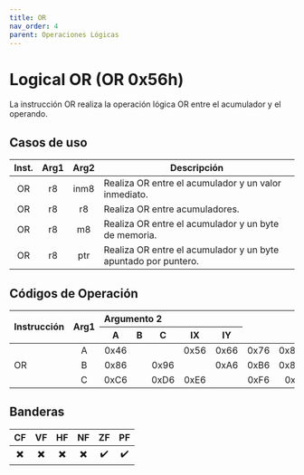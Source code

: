 ```yaml
---
title: OR
nav_order: 4
parent: Operaciones Lógicas
---
```


# Logical OR (OR 0x56h)

La instrucción OR realiza la operación lógica OR entre el acumulador y el operando.

## Casos de uso


| Inst. |             Arg1             | Arg2 | Descripción                                                     |
|:-----:|:----------------------------:|:----:|-----------------------------------------------------------------|
| OR   | r8 | inm8 | Realiza OR entre el acumulador y un valor inmediato.                  |
| OR   | r8 | r8   | Realiza OR entre acumuladores. |
| OR   | r8 | m8   | Realiza OR entre el acumulador y un byte de memoria.                  |
| OR   | r8 | ptr  | Realiza OR entre el acumulador y un byte apuntado por puntero.                  |


## Códigos de Operación

<table>
    <thead>
        <tr>
            <th rowspan=3 style="text-align: left;">Instrucción</th>
            <th rowspan=3 style="text-align: left;">Arg1</th>
            <th colspan=8 style="text-align: left;">Argumento 2</th>
            <th rowspan=2 style="text-align: center;">Inmediato</th>
            <th rowspan=2 style="text-align: center;">Inherente</th>
            <th colspan=3 style="text-align: center;">Acumuladores</th>
            <th rowspan=2 style="text-align: center;">Directo</th>
            <th colspan=2 style="text-align: center;">Indexado</th>
        </tr>
        <tr>
            <th style="text-align: center;">A</th>
            <th style="text-align: center;">B</th>
            <th style="text-align: center;">C</th>
            <th style="text-align: center;">IX</th>
            <th style="text-align: center;">IY</th>
        </tr>
    </thead>
    <tbody>
        <tr>
            <td rowspan=3 style="text-align: left;">OR</td>
            <td style="text-align: center;">A</td>
            <td style="text-align: center;">0x46</td>
            <td style="text-align: center;"></td>
            <td style="text-align: center;"></td>
            <td style="text-align: center;">0x56</td>
            <td style="text-align: center;">0x66</td>
            <td style="text-align: center;">0x76</td>
            <td style="text-align: center;">0x8006</td>
            <td style="text-align: center;">0x8086</td>
        </tr>
        <tr>
            <td style="text-align: center;">B</td>
            <td style="text-align: center;">0x86</td>
            <td style="text-align: center;"></td>
            <td style="text-align: center;">0x96</td>
            <td style="text-align: center;"></td>
            <td style="text-align: center;">0xA6</td>
            <td style="text-align: center;">0xB6</td>
            <td style="text-align: center;">0x8016</td>
            <td style="text-align: center;">0x8096</td>
        </tr>
        <tr>
            <td style="text-align: center;">C</td>
            <td style="text-align: center;">0xC6</td>
            <td style="text-align: center;"></td>
            <td style="text-align: center;">0xD6</td>
            <td style="text-align: center;">0xE6</td>
            <td style="text-align: center;"></td>
            <td style="text-align: center;">0xF6</td>
            <td style="text-align: center;">0x26</td>
            <td style="text-align: center;">0xA6</td>
        </tr>
    </tbody>
</table>


## Banderas

| CF  | VF  | HF  | NF  | ZF  | PF  |
|:---:|:---:|:---:|:---:|:---:|:---:|
| ✖️  | ✖️  | ✖️  | ✖️  | ✔️  | ✔️  |
